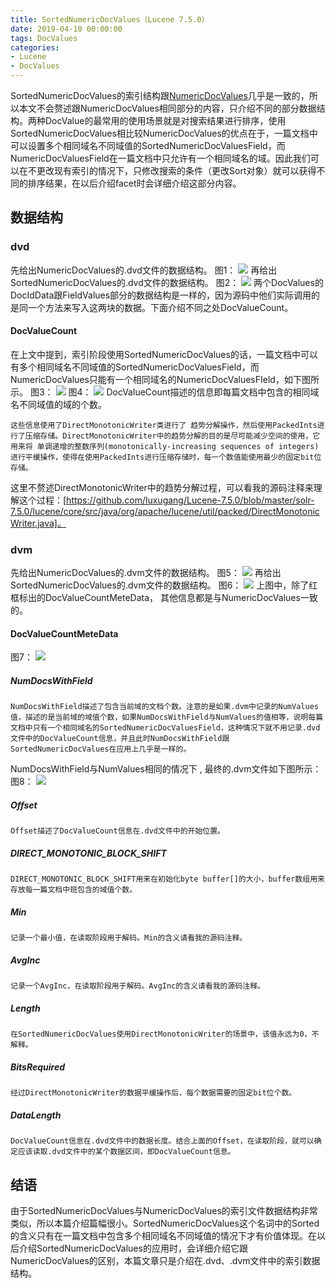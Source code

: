 ```yaml
---
title: SortedNumericDocValues（Lucene 7.5.0）
date: 2019-04-10 00:00:00
tags: DocValues
categories:
- Lucene
- DocValues
---
```


SortedNumericDocValues的索引结构跟[NumericDocValues](http://www.amazingkoala.com.cn/Lucene/DocValues/2019/0409/NumericDocValues)几乎是一致的，所以本文不会赘述跟NumericDocValues相同部分的内容，只介绍不同的部分数据结构。两种DocValue的最常用的使用场景就是对搜索结果进行排序，使用SortedNumericDocValues相比较NumericDocValues的优点在于，一篇文档中可以设置多个相同域名不同域值的SortedNumericDocValuesField，而NumericDocValuesField在一篇文档中只允许有一个相同域名的域。因此我们可以在不更改现有索引的情况下，只修改搜索的条件（更改Sort对象）就可以获得不同的排序结果，在以后介绍facet时会详细介绍这部分内容。
## 数据结构
### dvd
先给出NumericDocValues的.dvd文件的数据结构。
图1：
<img src="http://www.amazingkoala.com.cn/uploads/lucene/DocValues/SortedNumericDocValues/1.png">
再给出SortedNumericDocValues的.dvd文件的数据结构。
图2：
<img src="http://www.amazingkoala.com.cn/uploads/lucene/DocValues/SortedNumericDocValues/2.png">
两个DocValues的DocIdData跟FieldValues部分的数据结构是一样的，因为源码中他们实际调用的是同一个方法来写入这两块的数据。下面介绍不同之处DocValueCount。

#### DocValueCount
在上文中提到，索引阶段使用SortedNumericDocValues的话，一篇文档中可以有多个相同域名不同域值的SortedNumericDocValuesField，而NumericDocValues只能有一个相同域名的NumericDocValuesFIeld，如下图所示。
图3：
<img src="http://www.amazingkoala.com.cn/uploads/lucene/DocValues/SortedNumericDocValues/3.png">
图4：
<img src="http://www.amazingkoala.com.cn/uploads/lucene/DocValues/SortedNumericDocValues/4.png">
DocValueCount描述的信息即每篇文档中包含的相同域名不同域值的域的个数。

```text
这些信息使用了DirectMonotonicWriter类进行了 趋势分解操作，然后使用PackedInts进行了压缩存储。DirectMonotonicWriter中的趋势分解的目的是尽可能减少空间的使用，它用来将 单调递增的整数序列(monotonically-increasing sequences of integers)进行平缓操作，使得在使用PackedInts进行压缩存储时，每一个数值能使用最少的固定bit位存储。
```
这里不赘述DirectMonotonicWriter中的趋势分解过程，可以看我的源码注释来理解这个过程：[https://github.com/luxugang/Lucene-7.5.0/blob/master/solr-7.5.0/lucene/core/src/java/org/apache/lucene/util/packed/DirectMonotonicWriter.java]。
### dvm
先给出NumericDocValues的.dvm文件的数据结构。
图5：
<img src="http://www.amazingkoala.com.cn/uploads/lucene/DocValues/SortedNumericDocValues/5.png">
再给出SortedNumericDocValues的.dvm文件的数据结构。
图6：
<img src="http://www.amazingkoala.com.cn/uploads/lucene/DocValues/SortedNumericDocValues/6.png">
上图中，除了红框标出的DocValueCountMeteData， 其他信息都是与NumericDocValues一致的。

#### DocValueCountMeteData
图7：
<img src="http://www.amazingkoala.com.cn/uploads/lucene/DocValues/SortedNumericDocValues/7.png">
##### NumDocsWithField
```text
NumDocsWithField描述了包含当前域的文档个数。注意的是如果.dvm中记录的NumValues值，描述的是当前域的域值个数，如果NumDocsWithField与NumValues的值相等，说明每篇文档中只有一个相同域名的SortedNumericDocValuesField，这种情况下就不用记录.dvd文件中的DocValueCount信息，并且此时NumDocsWithField跟SortedNumericDocValues在应用上几乎是一样的。
```
NumDocsWithField与NumValues相同的情况下 , 最终的.dvm文件如下图所示：
图8：
<img src="http://www.amazingkoala.com.cn/uploads/lucene/DocValues/SortedNumericDocValues/8.png">
##### Offset
```text
Offset描述了DocValueCount信息在.dvd文件中的开始位置。
```
##### DIRECT_MONOTONIC_BLOCK_SHIFT
```text
DIRECT_MONOTONIC_BLOCK_SHIFT用来在初始化byte buffer[]的大小，buffer数组用来存放每一篇文档中班包含的域值个数。
```
##### Min
```text
记录一个最小值，在读取阶段用于解码。Min的含义请看我的源码注释。
```
##### AvgInc
```text
记录一个AvgInc，在读取阶段用于解码。AvgInc的含义请看我的源码注释。
```
##### Length
```text
在SortedNumericDocValues使用DirectMonotonicWriter的场景中，该值永远为0，不解释。
```
##### BitsRequired
```text
经过DirectMonotonicWriter的数据平缓操作后，每个数据需要的固定bit位个数。
```
##### DataLength
```text
DocValueCount信息在.dvd文件中的数据长度。结合上面的Offset，在读取阶段，就可以确定应该读取.dvd文件中的某个数据区间，即DocValueCount信息。
```
## 结语
由于SortedNumericDocValues与NumericDocValues的索引文件数据结构非常类似，所以本篇介绍篇幅很小。SortedNumericDocValues这个名词中的Sorted的含义只有在一篇文档中包含多个相同域名不同域值的情况下才有价值体现。在以后介绍SortedNumericDocValues的应用时，会详细介绍它跟NumericDocValues的区别，本篇文章只是介绍在.dvd、.dvm文件中的索引数据结构。